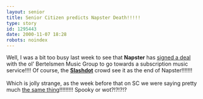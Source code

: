 ```yaml
---
layout: senior
title: Senior Citizen predicts Napster Death!!!!!
type: story
id: 1295443
date: 2000-11-07 18:28
robots: noindex
---
```

Well, I was a bit too busy last week to see that <b>Napster</b> has <a href="http://www.wired.com/news/print/0,1294,39899,00.html">signed a deal</a> with the ol' Bertelsmen Music Group to go towards a subscription music service!!!! Of course, the <b><a href="http://slashdot.org/article.pl?sid=00/10/31/159230&amp;mode=thread">Slashdot</a></b> crowd see it as the end of Napster!!!!!!!<br/> <br/>Which is jolly strange, as the week before that on SC we were saying pretty much <a href="http://seniorcitizen.blogspot.com/archives/2000_10_22_seniorcitizen_archive.html#1176001">the same thing</a>!!!!!!!!! Spooky or wot?!?!?!?